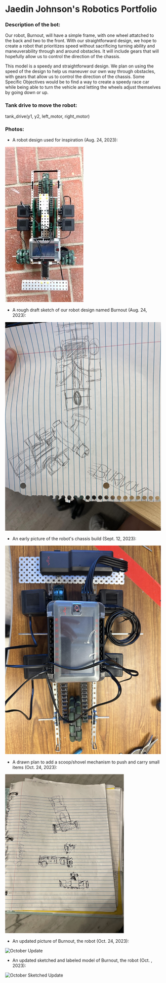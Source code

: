 # Jaedin Johnson's Robotics Portfolio

### Description of the bot: 
Our robot, Burnout, will have a simple frame, with one wheel attatched to the back and two to the front. With our straightforward design, we hope to create a robot that prioritizes speed without sacrificing turning ability and maneuverability through and around obstacles. It will include gears that will hopefully allow us to control the direction of the chassis.

This model is a speedy and straightforward design. We plan on using the speed of the design to help us maneuver our own way through obstacles, with gears that allow us to control the direction of the chassis. Some Specific Objectives would be to find a way to create a speedy race car while being able to turn the vehicle and letting the wheels adjust themselves by going down or up.
<!--Inspiration: https://www.vexforum.com/t/vex-racing-competition/78012-->

### Tank drive to move the robot:
tank_drive(y1, y2, left_motor, right_motor)

### Photos: 
- A robot design used for inspiration (Aug. 24, 2023):

![Design Inspiration](https://github.com/jaedin-johnson/robotics_portfolio/blob/main/images/inspirationphoto.jpeg?raw=true)

- A rough draft sketch of our robot design named Burnout (Aug. 24, 2023):

![First Rough Draft](https://github.com/jaedin-johnson/robotics_portfolio/blob/main/images/roughphoto.jpeg?raw=true)

- An early picture of the robot's chassis build (Sept. 12, 2023):

![Chassis Build](https://github.com/jaedin-johnson/robotics_portfolio/blob/main/images/chassisphoto.jpg?raw=true)

- A drawn plan to add a scoop/shovel mechanism to push and carry small items (Oct. 24, 2023):

![Drawn Lift/Push System](https://github.com/jaedin-johnson/robotics_portfolio/blob/main/images/liftpushsystem.jpg?raw=true)

- An updated picture of Burnout, the robot (Oct. 24, 2023):

![October Update]()

- An updated sketched and labeled model of Burnout, the robot (Oct. , 2023):

![October Sketched Update]()
